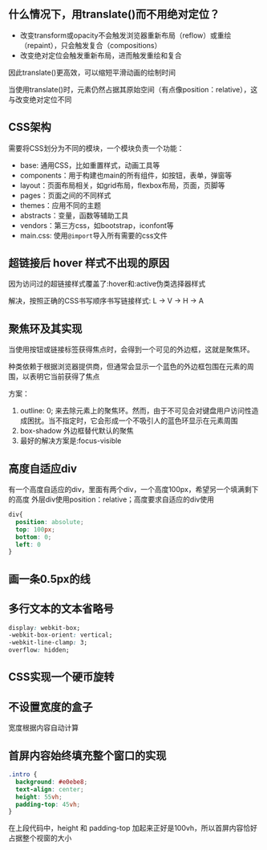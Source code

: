 ## 什么情况下，用translate()而不用绝对定位？
* 改变transform或opacity不会触发浏览器重新布局（reflow）或重绘（repaint），只会触发复合（compositions）
* 改变绝对定位会触发重新布局，进而触发重绘和复合

因此translate()更高效，可以缩短平滑动画的绘制时间

当使用translate()时，元素仍然占据其原始空间（有点像position：relative），这与改变绝对定位不同

## CSS架构
需要将CSS划分为不同的模块，一个模块负责一个功能：
* base: 通用CSS，比如重置样式，动画工具等
* components：用于构建也main的所有组件，如按钮，表单，弹窗等
* layout：页面布局相关，如grid布局，flexbox布局，页面，页脚等
* pages：页面之间的不同样式
* themes：应用不同的主题
* abstracts：变量，函数等辅助工具
* vendors：第三方css，如bootstrap，iconfont等
* main.css: 使用`@import`导入所有需要的css文件

## 超链接后 hover 样式不出现的原因
因为访问过的超链接样式覆盖了:hover和:active伪类选择器样式

解决，按照正确的CSS书写顺序书写链接样式: L -> V -> H -> A

## 聚焦环及其实现
当使用按钮或链接标签获得焦点时，会得到一个可见的外边框，这就是聚焦环。

种类依赖于根据浏览器提供商，但通常会显示一个蓝色的外边框包围在元素的周围，以表明它当前获得了焦点

方案：
1. outline: 0; 来去除元素上的聚焦环。然而，由于不可见会对键盘用户访问性造成困扰。当不指定时，它会形成一个不吸引人的蓝色环显示在元素周围
2. box-shadow 外边框替代默认的聚焦
3. 最好的解决方案是:focus-visible


## 高度自适应div
有一个高度自适应的div，里面有两个div，一个高度100px，希望另一个填满剩下的高度
外层div使用position：relative；高度要求自适应的div使用
```CSS
div{
  position: absolute; 
  top: 100px; 
  bottom: 0; 
  left: 0
}
```

## 画一条0.5px的线

## 多行文本的文本省略号
```css
display: webkit-box;
-webkit-box-orient: vertical;
-webkit-line-clamp: 3;
overflow: hidden;
```



## CSS实现一个硬币旋转


## 不设置宽度的盒子
宽度根据内容自动计算


## 首屏内容始终填充整个窗口的实现
```css
.intro {
  background: #e0ebe8;
  text-align: center;
  height: 55vh;
  padding-top: 45vh;
}
```
在上段代码中，height 和 padding-top 加起来正好是100vh，所以首屏内容恰好占据整个视窗的大小